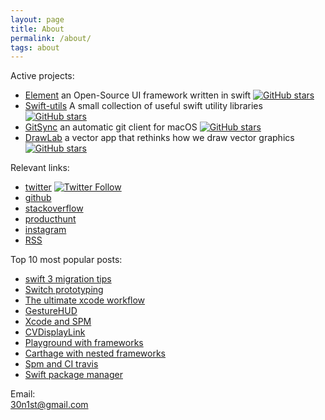```yaml
---
layout: page
title: About
permalink: /about/
tags: about
---
```

 
Active projects:  
- [Element](http://github.com/eonist/element) an Open-Source UI framework written in swift [![GitHub stars](https://img.shields.io/github/stars/eonist/swift-utils.svg?style=social&label=Star)](https://github.com/eonist/swift-utils)
- [Swift-utils](http://github.com/eonist/swift-utils) A small collection of useful swift utility libraries [![GitHub stars](https://img.shields.io/github/stars/eonist/swift-utils.svg?style=social&label=Star)](https://github.com/eonist/swift-utils)
- [GitSync](http://gitsync.io) an automatic git client for macOS [![GitHub stars](https://img.shields.io/github/stars/eonist/GitSync.svg?style=social&label=Star)](https://github.com/eonist/GitSync)
- [DrawLab](http://drawlab.io) a vector app that rethinks how we draw vector graphics [![GitHub stars](https://img.shields.io/github/stars/drawlab/DrawLab.svg?style=social&label=Star)](https://github.com/drawlab/DrawLab)

Relevant links:  
- [twitter](http://twitter.com/eoncodes/) [![Twitter Follow](https://img.shields.io/twitter/follow/eoncodes.svg?style=social&label=Follow)]()
- [github](http://github.com/eonist/)
- [stackoverflow](https://stackoverflow.com/users/5389500/gitsync)
- [producthunt](https://www.producthunt.com/@eonpilot)
- [instagram](https://www.instagram.com/sepiadreamz/) 
- [RSS](/feed.xml) 

Top 10 most popular posts:
- [swift 3 migration tips](http://eon.codes/2017/01/12/swift-3-migration/)
- [Switch prototyping](http://eon.codes/2017/01/24/Switch/)
- [The ultimate xcode workflow](http://eon.codes/2017/02/25/The-ultimate-XCode-workflow/)
- [GestureHUD](http://eon.codes/2017/03/15/Gesture-HUD/)
- [Xcode and SPM](http://eon.codes/2017/02/05/Xcode-and-spm/)
- [CVDisplayLink](http://eon.codes/2016/02/24/CVDisplayLink/)
- [Playground with frameworks](http://eon.codes/2017/01/16/playground-and-framework/)
- [Carthage with nested frameworks](http://stylekit.org/blog/2017/02/03/Carthage-and-nested-frameworks/)
- [Spm and CI travis](http://eon.codes/2017/02/07/SPM-and-CI-travis/)
- [Swift package manager](http://eon.codes/2017/01/15/swift-package-manager/)


Email:  
[30n1st@gmail.com](mailto:30n1st@gmail.com) 